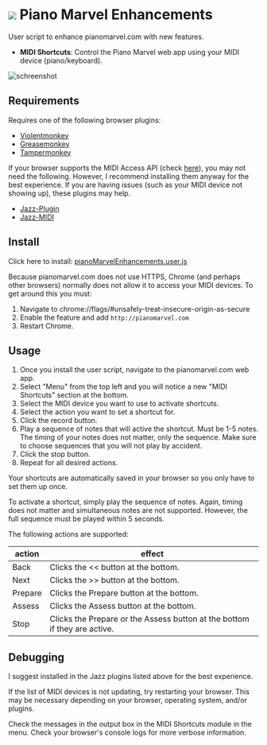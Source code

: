 # ![](icon.ico) Piano Marvel Enhancements

User script to enhance pianomarvel.com with new features.

- **MIDI Shortcuts**: Control the Piano Marvel web app using your MIDI device (piano/keyboard).


![schreenshot](https://user-images.githubusercontent.com/1504597/82356211-e86a2200-99c8-11ea-8fb3-2de2b38ba6c6.png)


## Requirements

Requires one of the following browser plugins:
  - [Violentmonkey](https://violentmonkey.github.io/)
  - [Greasemonkey](https://addons.mozilla.org/en-US/firefox/addon/greasemonkey/)
  - [Tampermonkey](https://www.tampermonkey.net/)

If your browser supports the MIDI Access API (check [here](https://developer.mozilla.org/en-US/docs/Web/API/MIDIAccess#Browser_compatibility)), you may not need the following. However, I recommend installing them anyway for the best experience. If you are having issues (such as your MIDI device not showing up), these plugins may help.
- [Jazz-Plugin](https://jazz-soft.net/download/Jazz-Plugin/)
- [Jazz-MIDI](https://jazz-soft.net/download/#jazzmidi)


## Install

Click here to install: [pianoMarvelEnhancements.user.js](https://github.com/yo1dog/piano-marvel-enhancements/raw/master/src/pianoMarvelEnhancements.user.js)

Because pianomarvel.com does not use HTTPS, Chrome (and perhaps other browsers) normally does not allow it to access your MIDI devices. To get around this you must:
1. Navigate to chrome://flags/#unsafely-treat-insecure-origin-as-secure
2. Enable the feature and add `http://pianomarvel.com`
3. Restart Chrome.


## Usage

1. Once you install the user script, navigate to the pianomarvel.com web app.
2. Select "Menu" from the top left and you will notice a new "MIDI Shortcuts" section at the bottom.
3. Select the MIDI device you want to use to activate shortcuts.
4. Select the action you want to set a shortcut for.
5. Click the record button.
6. Play a sequence of notes that will active the shortcut. Must be 1-5 notes. The timing of your notes does not matter, only the sequence. Make sure to choose sequences that you will not play by accident.
7. Click the stop button.
8. Repeat for all desired actions.

Your shortcuts are automatically saved in your browser so you only have to set them up once.

To activate a shortcut, simply play the sequence of notes. Again, timing does not matter and simultaneous notes are not supported. However, the full sequence must be played within 5 seconds.

The following actions are supported:

action  | effect
--------|-------
Back    | Clicks the << button at the bottom.
Next    | Clicks the >> button at the bottom.
Prepare | Clicks the Prepare button at the bottom.
Assess  | Clicks the Assess button at the bottom.
Stop    | Clicks the Prepare or the Assess button at the bottom if they are active.


## Debugging

I suggest installed in the Jazz plugins listed above for the best experience.

If the list of MIDI devices is not updating, try restarting your browser. This may be necessary depending on your browser, operating system, and/or plugins.

Check the messages in the output box in the MIDI Shortcuts module in the menu. Check your browser's console logs for more verbose information.